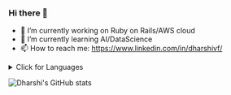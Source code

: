 ### Hi there 👋



- 🔭 I’m currently working on Ruby on Rails/AWS cloud
- 🌱 I’m currently learning AI/DataScience
- 📫 How to reach me: https://www.linkedin.com/in/dharshivf/

<!--
- 👯 I’m looking to collaborate on ...
- 🤔 I’m looking for help with ...
- 💬 Ask me about ...
- 😄 Pronouns: ...
- ⚡ Fun fact: ...
-->
    

    
<details>
    <summary>Click for Languages</summary>
    <p align="center">
        <img align="center" src="https://github-readme-stats.vercel.app/api/top-langs/?username=dharshi&layout=compact)](https://github.com/fhstdhi/github-readme-stats" 
        <br>
    </p>
    </details> 

![Dharshi's GitHub stats](https://github-readme-stats.vercel.app/api?username=dharshi&bg_color=071A2C&icon_color=4194FD&show_icons=true&count_private=true&theme=tokyonight&line_height=27&text_color=FFFFFF&count_private=true)
